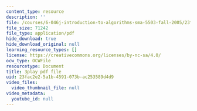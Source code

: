 ```yaml
---
content_type: resource
description: ''
file: /courses/6-046j-introduction-to-algorithms-sma-5503-fall-2005/23fac2e25a1b4591073bac253589d4d9_RHyGlha7bjE.pdf
file_size: 71242
file_type: application/pdf
hide_download: true
hide_download_original: null
learning_resource_types: []
license: https://creativecommons.org/licenses/by-nc-sa/4.0/
ocw_type: OCWFile
resourcetype: Document
title: 3play pdf file
uid: 23fac2e2-5a1b-4591-073b-ac253589d4d9
video_files:
  video_thumbnail_file: null
video_metadata:
  youtube_id: null
---
```

